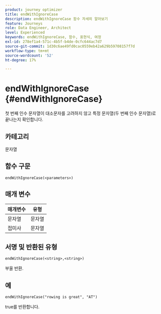 ```yaml
---
product: journey optimizer
title: endWithIgnoreCase
description: endWithIgnoreCase 함수 자세히 알아보기
feature: Journeys
role: Data Engineer, Architect
level: Experienced
keywords: endWithIgnoreCase, 함수, 표현식, 여정
exl-id: 278ef1a4-571c-4b5f-b4de-0cfc644ac7d7
source-git-commit: 1d30c6ae49fd0cac0559eb42a629b59708157f7d
workflow-type: tm+mt
source-wordcount: '52'
ht-degree: 17%

---
```


# endWithIgnoreCase {#endWithIgnoreCase}

첫 번째 인수 문자열이 대소문자를 고려하지 않고 특정 문자열(두 번째 인수 문자열)로 끝나는지 확인합니다.

## 카테고리

문자열

## 함수 구문

`endWithIgnoreCase(<parameters>)`

## 매개 변수

| 매개변수 | 유형 |
|-----------|------------------|
| 문자열 | 문자열 |
| 접미사 | 문자열 |

## 서명 및 반환된 유형

`endWithIgnoreCase(<string>,<string>)`

부울 반환.

## 예

`endWithIgnoreCase("rowing is great", "AT")`

true를 반환합니다.
